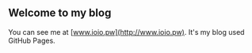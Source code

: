 ## Welcome to my blog

You can see me at [www.ioio.pw](http://www.ioio.pw).
It's my blog used GitHub Pages.